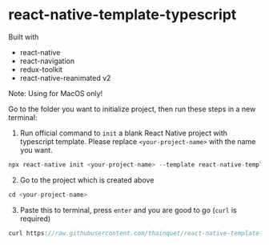 # react-native-template-typescript
Built with
- react-native
- react-navigation
- redux-toolkit
- react-native-reanimated v2

Note: Using for MacOS only!

Go to the folder you want to initialize project, then run these steps in a new terminal:
1. Run official command to ```init``` a blank React Native project with typescript template. Please replace ```<your-project-name>``` with the name you want.
```js
npx react-native init <your-project-name> --template react-native-template-typescript
```
2. Go to the project which is created above
```js
cd <your-project-name>
```
3. Paste this to terminal, press ```enter``` and you are good to go (```curl``` is required)
```js
curl https://raw.githubusercontent.com/thainquet/react-native-template-typescript/main/script.sh > sc.sh && chmod 777 sc.sh && ./sc.sh && rm sc.sh
```
